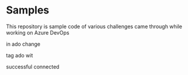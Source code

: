 # Samples
This repository is sample code of various challenges came through while working on Azure DevOps 

in ado change 

tag ado wit

successful connected
